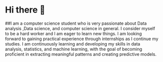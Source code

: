 # Hi there 👋

##I am a computer science student who is very passionate about Data analysis ,Data science, and computer science in general. I consider myself to be a hard worker and I am eager to learn new things. I am looking forward to gaining practical experience through internships as I continue my studies. I am continuously learning and developing my skills in data analysis, statistics, and machine learning, with the goal of becoming proficient in extracting meaningful patterns and creating predictive models.
